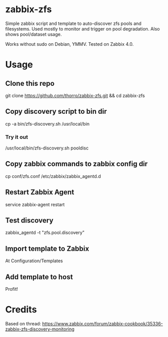 # zabbix-zfs

Simple zabbix script and template to auto-discover zfs pools and filesystems. Used mostly to monitor and trigger on pool degradation. Also shows pool/dataset usage.

Works without sudo on Debian, YMMV. Tested on Zabbix 4.0.

# Usage

## Clone this repo
git clone https://github.com/thorro/zabbix-zfs.git && cd zabbix-zfs

## Copy discovery script to bin dir
cp -a bin/zfs-discovery.sh /usr/local/bin
### Try it out
/usr/local/bin/zfs-discovery.sh pooldisc

## Copy zabbix commands to zabbix config dir
cp conf/zfs.conf /etc/zabbix/zabbix_agentd.d

## Restart Zabbix Agent
service zabbix-agent restart

## Test discovery
zabbix_agentd -t "zfs.pool.discovery"

## Import template to Zabbix
At Configuration/Templates

## Add template to host
Profit!

# Credits

Based on thread: https://www.zabbix.com/forum/zabbix-cookbook/35336-zabbix-zfs-discovery-monitoring

